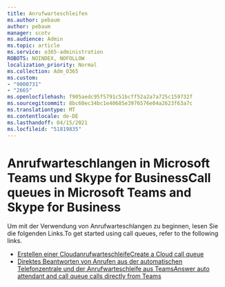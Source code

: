 ```yaml
---
title: Anrufwarteschleifen
ms.author: pebaum
author: pebaum
manager: scotv
ms.audience: Admin
ms.topic: article
ms.service: o365-administration
ROBOTS: NOINDEX, NOFOLLOW
localization_priority: Normal
ms.collection: Adm_O365
ms.custom:
- "9000731"
- "2665"
ms.openlocfilehash: f905aedc95f5791c51bcff52a2a7a725c159732f
ms.sourcegitcommit: 8bc60ec34bc1e40685e3976576e04a2623f63a7c
ms.translationtype: MT
ms.contentlocale: de-DE
ms.lasthandoff: 04/15/2021
ms.locfileid: "51819835"
---
```

# <a name="call-queues-in-microsoft-teams-and-skype-for-business"></a><span data-ttu-id="458d9-102">Anrufwarteschlangen in Microsoft Teams und Skype for Business</span><span class="sxs-lookup"><span data-stu-id="458d9-102">Call queues in Microsoft Teams and Skype for Business</span></span> 

<span data-ttu-id="458d9-103">Um mit der Verwendung von Anrufwarteschlangen zu beginnen, lesen Sie die folgenden Links.</span><span class="sxs-lookup"><span data-stu-id="458d9-103">To get started using call queues, refer to the following links.</span></span>

- [<span data-ttu-id="458d9-104">Erstellen einer Cloudanrufwarteschleife</span><span class="sxs-lookup"><span data-stu-id="458d9-104">Create a Cloud call queue</span></span>](https://docs.microsoft.com/microsoftteams/create-a-phone-system-call-queue)
- [<span data-ttu-id="458d9-105">Direktes Beantworten von Anrufen aus der automatischen Telefonzentrale und der Anrufwarteschleife aus Teams</span><span class="sxs-lookup"><span data-stu-id="458d9-105">Answer auto attendant and call queue calls directly from Teams</span></span>](https://docs.microsoft.com/microsoftteams/answer-auto-attendant-and-call-queue-calls)